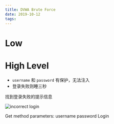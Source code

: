 ```yaml
---
title: DVWA Brute Force
date: 2019-10-12
tags:
---
```


# Low

# High Level

* `username` 和 `password` 有保护，无法注入
* 登录失败则睡三秒

找到登录失败的提示信息

![incorrect login](incorrect.png)

Get method parameters: username password Login

